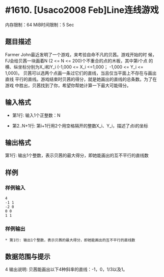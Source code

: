 # #1610. [Usaco2008 Feb]Line连线游戏

内存限制：64 MiB时间限制：5 Sec

## 题目描述

Farmer John最近发明了一个游戏，来考验自命不凡的贝茜。游戏开始的时 候，FJ会给贝茜一块画着N (2 <= N <= 200)个不重合的点的木板，其中第i个点 的横、纵坐标分别为X_i和Y_i (-1,000 <= X_i <=1,000； -1,000 <= Y_i <= 1,000)。 贝茜可以选两个点画一条过它们的直线，当且仅当平面上不存在与画出直线 平行的直线。游戏结束时贝茜的得分，就是她画出的直线的总条数。为了在游戏 中胜出，贝茜找到了你，希望你帮她计算一下最大可能得分。 

## 输入格式

* 第1行: 输入1个正整数：N

 * 第2..N+1行: 第i+1行用2个用空格隔开的整数X_i、Y_i，描述了点i的坐标 

## 输出格式

第1行: 输出1个整数，表示贝茜的最大得分，即她能画出的互不平行的直线数 

## 样例

### 样例输入

    
    4
    -1 1
    -2 0
    0 0
    1 1
    
    

### 样例输出

    
    * 第1行: 输出1个整数，表示贝茜的最大得分，即她能画出的互不平行的直线数
    
    
    

## 数据范围与提示

4 输出说明: 贝茜能画出以下4种斜率的直线：-1，0，1/3以及1。
